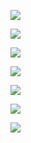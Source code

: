 ![](https://gitee.com/hxc8/images8/raw/master/img/202407191118426.jpg)

![](https://gitee.com/hxc8/images8/raw/master/img/202407191118135.jpg)

![](https://gitee.com/hxc8/images8/raw/master/img/202407191118828.jpg)

![](https://gitee.com/hxc8/images8/raw/master/img/202407191118518.jpg)

![](https://gitee.com/hxc8/images8/raw/master/img/202407191118267.jpg)

![](https://gitee.com/hxc8/images8/raw/master/img/202407191118218.jpg)

![](https://gitee.com/hxc8/images8/raw/master/img/202407191118175.jpg)